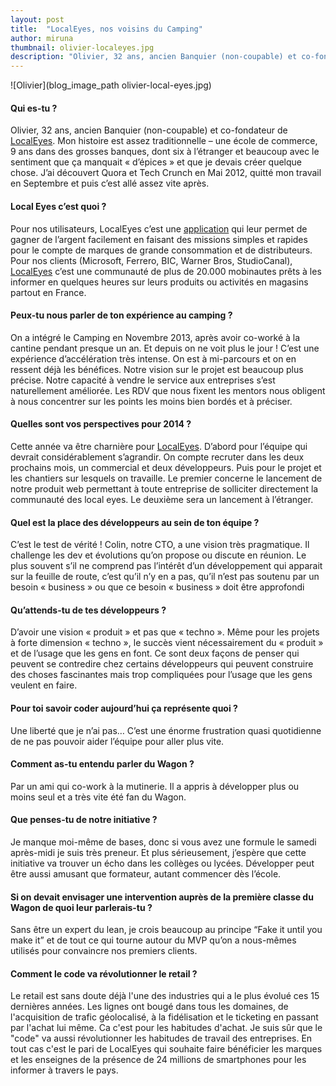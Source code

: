 ```yaml
---
layout: post
title:  "LocalEyes, nos voisins du Camping"
author: miruna
thumbnail: olivier-localeyes.jpg
description: "Olivier, 32 ans, ancien Banquier (non-coupable) et co-fondateur de LocalEyes. Mon histoire est assez traditionnelle – une école de commerce, 9 ans dans des grosses banques, dont six à l’étranger et beaucoup avec le sentiment que ça manquait « d’épices » et que je devais créer quelque chose. J’ai découvert Quora et Tech Crunch en Mai 2012, quitté mon travail en Septembre"
---
```


![Olivier](blog_image_path olivier-local-eyes.jpg)

#### Qui es-tu ?

Olivier, 32 ans, ancien Banquier (non-coupable) et co-fondateur de [LocalEyes](http://localeyes-app.com/). Mon histoire est assez traditionnelle – une école de commerce, 9 ans dans des grosses banques, dont six à l’étranger et beaucoup avec le sentiment que ça manquait « d’épices » et que je devais créer quelque chose. J’ai découvert Quora et Tech Crunch en Mai 2012, quitté mon travail en Septembre et puis c’est allé assez vite après.

#### Local Eyes c’est quoi ?

Pour nos utilisateurs, LocalEyes c’est une <a href="https://itunes.apple.com/fr/app/localeyes-gagnez-largent.../id686999161?mt=8" target="_blank">application</a> qui leur permet de gagner de l’argent facilement en faisant des missions simples et rapides pour le compte de marques de grande consommation et de distributeurs. Pour nos clients (Microsoft, Ferrero, BIC, Warner Bros, StudioCanal), <a href="http://localeyes-app.com/" target="_blank">LocalEyes</a> c’est une communauté de plus de 20.000 mobinautes prêts à les informer en quelques heures sur leurs produits ou activités en magasins partout en France.


#### Peux-tu nous parler de ton expérience au camping ?

On a intégré le Camping en Novembre 2013, après avoir co-worké à la cantine pendant presque un an. Et depuis on ne voit plus le jour ! C’est une expérience d’accélération très intense. On est à mi-parcours et on en ressent déjà les bénéfices. Notre vision sur le projet est beaucoup plus précise. Notre capacité à vendre le service aux entreprises s’est naturellement améliorée. Les RDV que nous fixent les mentors nous obligent à nous concentrer sur les points les moins bien bordés et à préciser.


#### Quelles sont vos perspectives pour 2014 ?

Cette année va être charnière pour <a href="http://localeyes-app.com/" target="_blank">LocalEyes</a>. D’abord pour l’équipe qui devrait considérablement s’agrandir. On compte recruter dans les deux prochains mois, un commercial et deux développeurs. Puis pour le projet et les chantiers sur lesquels on travaille. Le premier concerne le lancement de notre produit web permettant à toute entreprise de solliciter directement la communauté des local eyes. Le deuxième sera un lancement à l’étranger.


#### Quel est la place des développeurs au sein de ton équipe ?

C’est le test de vérité ! Colin, notre CTO, a une vision très pragmatique. Il challenge les dev et évolutions qu’on propose ou discute en réunion. Le plus souvent s’il ne comprend pas l’intérêt d’un développement qui apparait sur la feuille de route, c’est qu’il n’y en a pas, qu’il n’est pas soutenu par un besoin « business » ou que ce besoin « business » doit être approfondi


#### Qu’attends-tu de tes développeurs ?

D’avoir une vision « produit » et pas que « techno ». Même pour les projets à forte dimension « techno », le succès vient nécessairement du « produit » et de l’usage que les gens en font. Ce sont deux façons de penser qui peuvent se contredire chez certains développeurs qui peuvent construire des choses fascinantes mais trop compliquées pour l’usage que les gens veulent en faire.


#### Pour toi savoir coder aujourd’hui ça représente quoi ?

Une liberté que je n’ai pas… C’est une énorme frustration quasi quotidienne de ne pas pouvoir aider l’équipe pour aller plus vite.


#### Comment as-tu entendu parler du Wagon ?

Par un ami qui co-work à la mutinerie. Il a appris à développer plus ou moins seul et a très vite été fan du Wagon.


#### Que penses-tu de notre initiative ?

Je manque moi-même de bases, donc si vous avez une formule le samedi après-midi je suis très preneur. Et plus sérieusement, j’espère que cette initiative va trouver un écho dans les collèges ou lycées. Développer peut être aussi amusant que formateur, autant commencer dès l’école.


#### Si on devait envisager une intervention auprès de la première classe du Wagon de quoi leur parlerais-tu ?

Sans être un expert du lean, je crois beaucoup au principe “Fake it until you make it” et de tout ce qui tourne autour du MVP qu’on a nous-mêmes utilisés pour convaincre nos premiers clients.


#### Comment le code va révolutionner le retail ?

Le retail est sans doute déjà l'une des industries qui a le plus évolué ces 15 dernières années. Les lignes ont bougé dans tous les domaines, de l'acquisition de trafic géolocalisé, à la fidélisation et le ticketing en passant par l'achat lui même. Ca c'est pour les habitudes d'achat. Je suis sûr que le "code" va aussi révolutionner les habitudes de travail des entreprises. En tout cas c'est le pari de LocalEyes qui souhaite faire bénéficier les marques et les enseignes de la présence de 24 millions de smartphones pour les informer à travers le pays.
